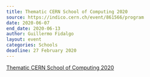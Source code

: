 ```yaml
---
title: Thematic CERN School of Computing 2020
source: https://indico.cern.ch/event/861566/program
date: 2020-06-07
end_date: 2020-06-13
author: Guillermo Fidalgo
layout: event
categories: Schools
deadline: 27 February 2020
---
```

[Thematic CERN School of Computing 2020](https://indico.cern.ch/event/861566/program)
